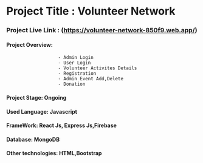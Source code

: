 # Project Title : Volunteer Network 
### Project Live Link : (https://volunteer-network-850f9.web.app/)
#### Project Overview:  
                       - Admin Login
                       - User Login
                       - Volunteer Activites Details
                       - Registration
                       - Admin Event Add,Delete
                       - Donation
                      
#### Project Stage: Ongoing
#### Used Language: Javascript
#### FrameWork: React Js, Express Js,Firebase
#### Database: MongoDB
#### Other technologies: HTML,Bootstrap


